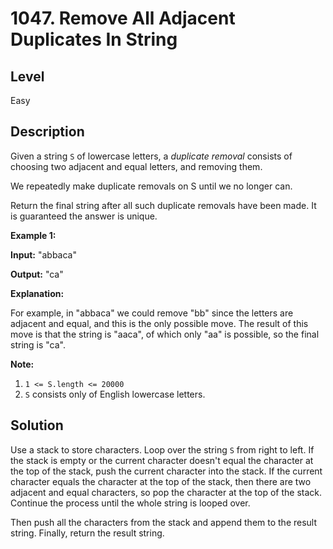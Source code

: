 # 1047. Remove All Adjacent Duplicates In String
## Level
Easy

## Description
Given a string `S` of lowercase letters, a *duplicate removal* consists of choosing two adjacent and equal letters, and removing them.

We repeatedly make duplicate removals on S until we no longer can.

Return the final string after all such duplicate removals have been made.  It is guaranteed the answer is unique.

**Example 1:**

**Input:** "abbaca"

**Output:** "ca"

**Explanation:**

For example, in "abbaca" we could remove "bb" since the letters are adjacent and equal, and this is the only possible move.  The result of this move is that the string is "aaca", of which only "aa" is possible, so the final string is "ca".

**Note:**

1. `1 <= S.length <= 20000`
2. `S` consists only of English lowercase letters.

## Solution
Use a stack to store characters. Loop over the string `S` from right to left. If the stack is empty or the current character doesn't equal the character at the top of the stack, push the current character into the stack. If the current character equals the character at the top of the stack, then there are two adjacent and equal characters, so pop the character at the top of the stack. Continue the process until the whole string is looped over.

Then push all the characters from the stack and append them to the result string. Finally, return the result string.
